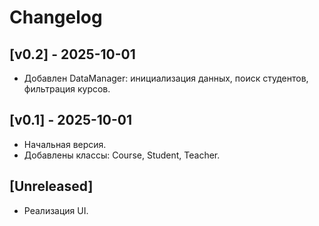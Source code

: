 # Changelog

## [v0.2] - 2025-10-01
- Добавлен DataManager: инициализация данных, поиск студентов, фильтрация курсов.

## [v0.1] - 2025-10-01
- Начальная версия.
- Добавлены классы: Course, Student, Teacher.

## [Unreleased]
- Реализация UI.